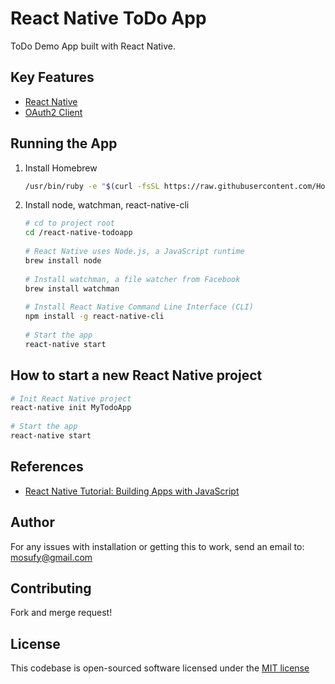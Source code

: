 # React Native ToDo App

ToDo Demo App built with React Native.

## Key Features

- [React Native](https://facebook.github.io/react-native/)
- [OAuth2 Client](https://en.wikipedia.org/wiki/OAuth)

## Running the App

1. Install Homebrew

   ```bash
   /usr/bin/ruby -e "$(curl -fsSL https://raw.githubusercontent.com/Homebrew/install/master/install)"
   ```
   
2. Install node, watchman, react-native-cli

   ```bash
   # cd to project root
   cd /react-native-todoapp
     
   # React Native uses Node.js, a JavaScript runtime
   brew install node
     
   # Install watchman, a file watcher from Facebook
   brew install watchman
     
   # Install React Native Command Line Interface (CLI)
   npm install -g react-native-cli
     
   # Start the app
   react-native start
   ```

## How to start a new React Native project
   
   ```bash
   # Init React Native project
   react-native init MyTodoApp
     
   # Start the app
   react-native start
   ```

## References

- [React Native Tutorial: Building Apps with JavaScript](https://www.raywenderlich.com/126063/react-native-tutorial)

## Author

For any issues with installation or getting this to work, send an email to: [mosufy@gmail.com](mailto:mosufy@gmail.com)

## Contributing

Fork and merge request!

## License

This codebase is open-sourced software licensed under the [MIT license](http://opensource.org/licenses/MIT)
